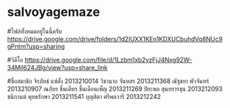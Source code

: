 # salvoyagemaze

#ไฟล์ทั้งหมดอยู่ในนี้ครับ 
https://drive.google.com/drive/folders/1d2IUXX1KEn1KDXUCbuhdVq8NUc9gPntm?usp=sharing

#วิดีโอ
https://drive.google.com/file/d/1Lzbm1xb2yzFjJ4Nxg92W-34Mjl624JBg/view?usp=share_link

#ชื่อสมาชิก
จิรภัทธ์ แซ่ตั้ง	2013210014
วิชานาถ จันทสร 	2013211368
ณัฐชยา พัวจันทร์ 	2013210907
ณภัทร ชื่นเดืทร ชื่นเดือนเพ็ญ 	2013211269
ปิยะพล สุนทรารชุน 	2013212093
ชนิกานต์ พุทธรักษา 	2013211541
บุญสิตา ศรีพลวารี		2013212242
